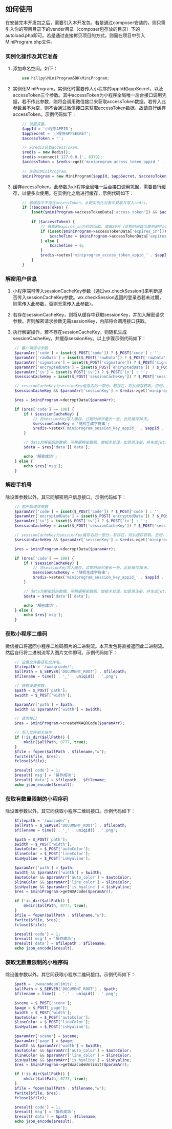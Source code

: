 ## 如何使用

在安装完本开发包之后，需要引入本开发包。若是通过composer安装的，则只需引入你的项目目录下的vender目录（composer包存放的目录）下的autoload.php即可。若是通过直接拷贝项目的方式，则需在项目中引入MiniProgram.php文件。

### 实例化操作及其它准备

1. 添加命名空间。如下：

    ```PHP
        use hillpy\MiniProgramSDK\MiniProgram;
    ```

2. 实例化MiniProgram。实例化时需要传入小程序的appId和appSecret，以及accessToken三个参数。其中accessToken为小程序全局唯一后台接口调用凭据，若不传此参数，则将会调用微信接口来获取accessToken数据。若传入此参数且不为空，则不会通过微信接口来获取accessToken数据。故请自行缓存accessToken。示例代码如下：

    ```PHP
        // 设置变量。
        $appId = '小程序APPID';
        $appSecret = '小程序APPSECRET';
        $accessToken = '';
    
        // 从redis获取accessToken。
        $redis = new Redis();
        $redis->connect('127.0.0.1', 6379);
        $accessToken = $redis->get('miniprogram_access_token_appid_' . $appId);
        
        // 实例化MiniProgram。
        $miniProgram = new MiniProgram($appId, $appSecret, $accessToken);
    ```

3. 缓存accessToken。此参数为小程序全局唯一后台接口调用凭据，需要自行缓存，以便多次使用。在实例化之后进行缓存，示例代码如下：

    ```PHP
        // 若缓存中不存在accessToken，从新实例化对象中获取并写入redis。
        if (!$accessToken) {
            isset($miniProgram->accessTokenData['access_token']) && $accessToken = $miniProgram->accessTokenData['access_token'];
        
            if ($accessToken) {
                // 获取的expires_in为秒时间戳，减去30秒（过期时间适当提前避免accessToken实际已失效）。
                if (isset($miniProgram->accessTokenData['expires_in'])) {
                    $cacheTime = $miniProgram->accessTokenData['expires_in'] - 30;
                } else {
                    $cacheTime = 0;
                }
                $redis->setex('miniprogram_access_token_appid_' . $appId, $cacheTime, $accessToken);
            }
        }
    ```

### 解密用户信息

1. 小程序端可传入sessionCacheKey参数（通过wx.checkSession()来判断是否传入sessionCacheKey参数。wx.checkSession返回的登录态若未过期，则需传入此参数，否则无需传入此参数）。

2. 若存在sessionCacheKey，则将从缓存中获取sessionKey，并加入解密请求参数。否则解密请求参数无需sessionKey，内部将会调用接口获取。

3. 执行解密操作，若不存在sessionCacheKey，则随机生成sessionCacheKey，并缓存sessionKey。以上步骤示例代码如下：

```PHP
    // 客户端请求参数
    $paramArr['code'] = isset($_POST['code']) ? $_POST['code'] : '';
    $paramArr['rawData'] = isset($_POST['rawData']) ? $_POST['rawData'] : '';
    $paramArr['signature'] = isset($_POST['signature']) ? $_POST['signature'] : '';
    $paramArr['encryptedData'] = isset($_POST['encryptedData']) ? $_POST['encryptedData'] : '';
    $paramArr['iv'] = isset($_POST['iv']) ? $_POST['iv'] : '';
    $sessionCacheKey = isset($_POST['sessionCacheKey']) ? $_POST['sessionCacheKey'] : '';

    // sessionCacheKey为sessionKey缓存名的一部分。若存在，则从缓存获取。否则，从接口请求。
    $sessionCacheKey && $paramArr['sessionKey'] = $redis->get('miniprogram_session_key_appid_' . $appId . '_key_' . $sessionCacheKey);

    $res = $miniProgram->decryptData($paramArr);

    if ($res['code'] == 100) {
        if (!$sessionCacheKey) {
            // 将sessionKey写入缓存，过期时间尽量长一些，此处缓存30天。
            $sessionCacheKey = '随机生成字符串';
            $redis->setex('miniprogram_session_key_appid_' . $appId . '_key_' . $sessionCacheKey, $res['data']['sessionKey'], 3600 * 24 * 30);
        }

        // data为解密后的数据。可根据解密数据，做相关处理。如登录注册，并生成jwt。然后将jwt、sessionCacheKey、用户信息返回给小程序端
        $data = $res['data']['data'];

        echo '解密成功';
    } else {
        echo $res['msg'];
    }
```

### 解密手机号

除设置参数以外，其它同解密用户信息接口。示例代码如下：

```PHP
    // 客户端请求参数
    $paramArr['code'] = isset($_POST['code']) ? $_POST['code'] : '';
    $paramArr['encryptedData'] = isset($_POST['encryptedData']) ? $_POST['encryptedData'] : '';
    $paramArr['iv'] = isset($_POST['iv']) ? $_POST['iv'] : '';
    $sessionCacheKey = isset($_POST['sessionCacheKey']) ? $_POST['sessionCacheKey'] : '';

    // sessionCacheKey为sessionKey缓存名的一部分。若存在，则从缓存获取。否则，从接口请求。
    $sessionCacheKey && $paramArr['sessionKey'] = $redis->get('miniprogram_session_key_appid_' . $appId . '_key_' . $sessionCacheKey);

    $res = $miniProgram->decryptData($paramArr);

    if ($res['code'] == 100) {
        if (!$sessionCacheKey) {
            // 将sessionKey写入缓存，过期时间尽量长一些，此处缓存30天。
            $sessionCacheKey = '随机生成字符串';
            $redis->setex('miniprogram_session_key_appid_' . $appId . '_key_' . $sessionCacheKey, $res['data']['sessionKey'], 3600 * 24 * 30);
        }

        // data为解密后的数据。可根据解密数据，做相关处理。如登录注册，并生成jwt。然后将jwt、sessionCacheKey、手机号返回给小程序端
        $data = $res['data']['data'];

        echo '解密成功';
    } else {
        echo $res['msg'];
    }
```

### 获取小程序二维码

微信接口将返回小程序二维码图片的二进制流。本开发包将直接返回此二进制流。然后自行将二进制流写入图片文件即可。示例代码如下：

```PHP
    // 设置文件路径和文件名。
    $filepath = '/wxaqrcode/';
    $allPath = $_SERVER['DOCUMENT_ROOT'] . $filepath;
    $filename = time() . '_' . uniqid() . '.png';

    // 获取设置参数。
    $path = $_POST['path'];
    $width = $_POST['width'];

    $paramArr['path'] = $path;
    $width && $paramArr['width'] = $width;

    // 请求接口
    $res = $miniProgram->createWXAQRCode($paramArr);

    // 写入文件相关操作
    if (!is_dir($allPath)) {
        mkdir($allPath, 0777, true);
    }
    $file = fopen($allPath . $filename,"w");
    fwrite($file, $res);
    fclose($file);

    $result['code'] = 1;
    $result['msg'] = '操作成功';
    $result['data'] = $filepath . $filename;
    echo json_encode($result);
```

### 获取有数量限制的小程序码

除设置参数以外，其它同获取小程序二维码接口。示例代码如下：

```PHP
    $filepath = '/wxacode/';
    $allPath = $_SERVER['DOCUMENT_ROOT'] . $filepath;
    $filename = time() . '_' . uniqid() . '.png';

    $path = $_POST['path'];
    $width = $_POST['width'];
    $autoColor = $_POST['autoColor'];
    $lineColor = $_POST['lineColor'];
    $isHyaline = $_POST['isHyaline'];

    $paramArr['path'] = $path;
    $width && $paramArr['width'] = $width;
    $autoColor && $paramArr['auto_color'] = $autoColor;
    $lineColor && $paramArr['line_color'] = $lineColor;
    $isHyaline && $paramArr['is_hyaline'] = $isHyaline;
    $res = $miniProgram->getWXAcode($paramArr);

    if (!is_dir($allPath)) {
        mkdir($allPath, 0777, true);
    }
    $file = fopen($allPath . $filename,"w");
    fwrite($file, $res);
    fclose($file);

    $result['code'] = 1;
    $result['msg'] = '操作成功';
    $result['data'] = $filepath . $filename;
    echo json_encode($result);
```

### 获取无数量限制的小程序码

除设置参数以外，其它同获取小程序二维码接口。示例代码如下：

```PHP
    $path = '/wxacodeunlimit/';
    $allPath = $_SERVER['DOCUMENT_ROOT'] . $path;
    $filename = time() . '_' . uniqid() . '.png';

    $scene = $_POST['scene'];
    $page = $_POST['page'];
    $width = $_POST['width'];
    $autoColor = $_POST['autoColor'];
    $lineColor = $_POST['lineColor'];
    $isHyaline = $_POST['isHyaline'];

    $paramArr['scene'] = $scene;
    $paramArr['page'] = $page;
    $width && $paramArr['width'] = $width;
    $autoColor && $paramArr['auto_color'] = $autoColor;
    $lineColor && $paramArr['line_color'] = $lineColor;
    $isHyaline && $paramArr['is_hyaline'] = $isHyaline;
    $res = $miniProgram->getWxacodeUnlimit($paramArr);

    if (!is_dir($allPath)) {
        mkdir($allPath, 0777, true);
    }
    $file = fopen($allPath . $filename,"w");
    fwrite($file, $res);
    fclose($file);

    $result['code'] = 1;
    $result['msg'] = '操作成功';
    $result['data'] = $path . $filename;
    echo json_encode($result);
```